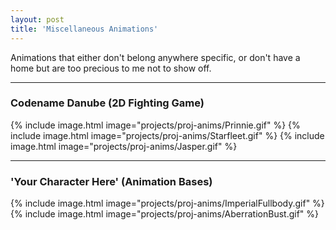 ```yaml
---
layout: post
title: 'Miscellaneous Animations'
---
```

Animations that either don't belong anywhere specific, or don't have a home but are too precious to me not to show off.

---
### Codename Danube (2D Fighting Game)

{% include image.html image="projects/proj-anims/Prinnie.gif" %}
{% include image.html image="projects/proj-anims/Starfleet.gif" %}
{% include image.html image="projects/proj-anims/Jasper.gif" %}

---
### 'Your Character Here' (Animation Bases)
{% include image.html image="projects/proj-anims/ImperialFullbody.gif" %}
{% include image.html image="projects/proj-anims/AberrationBust.gif" %}
